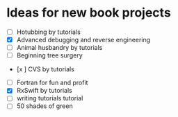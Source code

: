 # Ideas for new book projects

- [ ] Hotubbing by tutorials
- [x] Advanced debugging and reverse engineering
- [ ] Animal husbandry by tutorials
- [ ] Beginning tree surgery
- [x ] CVS by tutorials
- [ ] Fortran for fun and profit
- [x] RxSwift by tutorials
- [ ] writing tutorials tutorial
- [ ] 50 shades of green
